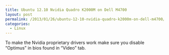 ```yaml
---
title: Ubuntu 12.10 Nvidia Quadro K2000M on Dell M4700
layout: post
permalink: /2013/01/26/ubuntu-12-10-nvidia-quadro-k2000m-on-dell-m4700/
categories:
  - Linux
---
```

To make the Nvidia proprietary drivers work make sure you disable &#8220;Optimus&#8221; in bios found in &#8220;Video&#8221; tab.